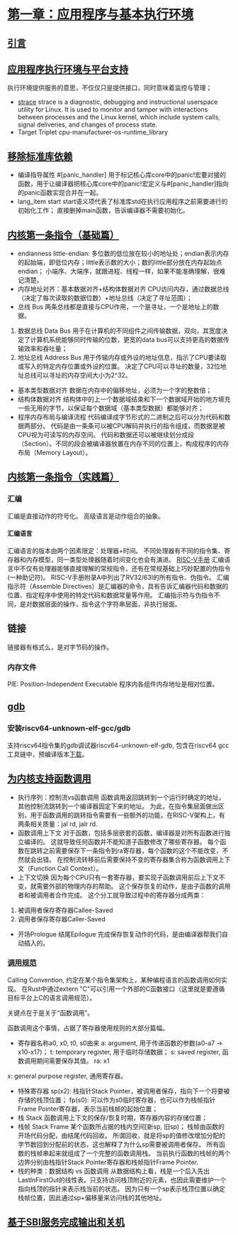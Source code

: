 # [第一章：应用程序与基本执行环境](https://rcore-os.cn/rCore-Tutorial-Book-v3/chapter1/index.html)
## [引言](https://rcore-os.cn/rCore-Tutorial-Book-v3/chapter1/0intro.html)
## [应用程序执行环境与平台支持](https://rcore-os.cn/rCore-Tutorial-Book-v3/chapter1/1app-ee-platform.html)
执行环境提供服务的意思，不仅仅只是提供接口，同时意味着监控与管理；
- [strace](https://strace.io/)
strace is a diagnostic, debugging and instructional userspace utility for Linux.
It is used to monitor and tamper with interactions between processes and the Linux kernel, which include system calls, signal deliveries, and changes of process state.
- Target Triplet
cpu-manufacturer-os-runtime_library
## [移除标准库依赖](https://rcore-os.cn/rCore-Tutorial-Book-v3/chapter1/2remove-std.html)
- 编译指导属性 #[panic_handler]
用于标记核心库core中的panic!宏要对接的函数，用于让编译器把核心库core中的panic!宏定义与#[panic_handler]指向的panic函数实现合并在一起。
- lang_item start
start语义项代表了标准库std在执行应用程序之前需要进行的初始化工作；
直接删掉main函数，告诉编译器不需要初始化。
## [内核第一条指令（基础篇）](https://rcore-os.cn/rCore-Tutorial-Book-v3/chapter1/3first-instruction-in-kernel1.html)
- endianness
little-endian: 多位数的低位放在较小的地址处；endian表示内存的起始端，即低位内存；little表示数的大小；数的little部分放在内存起始点endian；
小端序、大端序，就跟进程、线程一样，如果不能准确理解，很难记清楚。
- 内存地址对齐：基本数据对齐+结构体数据对齐
CPU访问内存，通过数据总线（决定了每次读取的数据位数）+地址总线（决定了寻址范围）；
- 总线 Bus
两条总线都是直接与CPU作用，一个是寻址，一个是地址上的数据。
1. 数据总线 Data Bus
用于在计算机的不同组件之间传输数据，双向，其宽度决定了计算机系统能够同时传输的位数，更宽的data bus可以支持更高的数据传输效率和吞吐量；
2. 地址总线 Address Bus
用于传输内存或外设的地址信息，指示了CPU要读取或写入的特定内存位置或外设的位置。
决定了CPU可以寻址的数量，32位地址总线可以寻址的内存空间大小为2^32。
- 基本类型数据对齐
数据在内存中的偏移地址，必须为一个字的整数倍；
- 结构体数据对齐
结构体中的上一个数据域结束和下一个数据域开始的地方填充一些无用的字节，以保证每个数据域（基本类型数据）都能够对齐；
- 程序内存布局与编译流程
代码编译成字节形式的二进制之后可以分为代码和数据两部分。
代码是由一条条可以被CPU解码并执行的指令组成，而数据是被CPU视为可读写的内存空间。
代码和数据还可以被继续划分成段（Section）。不同的段会被编译器放置在内存不同的位置上，构成程序的内存布局（Memory Layout）。
## [内核第一条指令（实践篇）](https://rcore-os.cn/rCore-Tutorial-Book-v3/chapter1/4first-instruction-in-kernel2.html)
### 汇编
汇编是直接动作的符号化。
高级语言是动作组合的抽象。
#### 汇编语言
汇编语言的版本由两个因素限定：处理器+时间。
不同处理器有不同的指令集、寄存器和内存模型，同一类型处理器随着时间变化也会有演进。
[RISC-V手册](http://riscvbook.com/chinese/RISC-V-Reader-Chinese-v2p1.pdf)
汇编语言中不仅有处理器能够直接理解的常规指令，还有在常规基础上巧妙配置的伪指令(一种助记符)。
RISC-V手册附录A中列出了RV32/63I的所有指令、伪指令。
汇编指示符（Assemble Directives）是汇编器的命令，具有告诉汇编器代码和数据的位置、指定程序中使用的特定代码和数据常量等作用。
汇编指示符与伪指令不同，是对数据层面的操作，指令这个字符串层面，非执行层面。
## 链接
链接器有格式么，是对字节码的操作。
### 内存文件
PIE: Position-Independent Executable
程序内各组件内存地址是相对位置。
## [gdb](https://sourceware.org/gdb/documentation/)

### 安装riscv64-unknown-elf-gcc/gdb
支持riscv64指令集的gdb调试器riscv64-unknown-elf-gdb, 包含在riscv64 gcc工具链中，预编译版本[下载](https://rcore-os.cn/rCore-Tutorial-Book-v3/chapter0/5setup-devel-env.html#gdb)。
## [为内核支持函数调用](https://rcore-os.cn/rCore-Tutorial-Book-v3/chapter1/5support-func-call.html)
- 执行序列：控制流vs函数调用
函数调用返回跳转到一个运行时确定的地址，其他控制流跳转到一个编译器固定下来的地址。
为此，在指令集层面做出区别，用于函数调用的跳转指令需要有一些额外的功能，在RISC-V架构上，有两条相关质量：jal rd, jalr rd.
- 函数调用上下文
对于函数，包括多层嵌套的函数，编译器是对所有函数进行独立编译的。
这就导致任何函数并不能知道子函数修改了哪些寄存器。
每个函数在跳转之前需要保存下一条指令到ra寄存器，每个函数的这个不能改变，不然就会出错。
在控制流转移前后需要保持不变的寄存器集合称为函数调用上下文（Function Call Context）。
- 上下文切换
因为每个CPU只有一套寄存器，要实现子函数调用前后上下文不变，就需要外部的物理内存的帮助。
这个保存恢复的动作，是由子函数的调用者和被调用者合作完成。
这个分工就导致过程中的寄存器分成两类：
1. 被调用者保存寄存器Callee-Saved
2. 调用者保存寄存器Caller-Saved
- 开场Prologue 结尾Epilogue
完成保存恢复动作的代码，是由编译器帮我们自动插入的。
### [调用规范](https://rcore-os.cn/rCore-Tutorial-Book-v3/chapter1/5support-func-call.html#term-calling-convention)
Calling Convention, 约定在某个指令集架构上，某种编程语言的函数调用如何实现。
在Rust中通过extern "C"可以引用一个外部的C函数接口（这里就是要遵循目标平台上C的语言调用规范）。


关键点在于是关于“函数调用”。

函数调用这个事情，占据了寄存器使用规则的大部分篇幅。
- 寄存器名称a0, x0, t0, s0由来
a: argument, 用于传递函数的参数(a0-a7 -> x10-x17)；
t: temporary register, 用于临时存储数据；
s: saved register, 函数调用期间需要保存其值。
ra: x1

x: general purpose register, 通用寄存器。
- 特殊寄存器
sp(x2): 栈指针Stack Pointer，被调用者保存，指向下一个将要被存储的栈顶位置；
fp(s0): 可以作为s0临时寄存器，也可以作为栈帧指针Frame Pointer寄存器，表示当前栈帧的起始位置；
- 栈 Stack
函数调用上下文的保存/恢复时期，寄存器内容的存储位置；
- 栈帧 Stack Frame
某个函数所占据的栈内空间[新sp, 旧sp)；
栈帧由函数的开场代码分配，由结尾代码回收。
所谓回收，就是将sp的值修改增加分配的字节数回到分配前的状态，这也解释了为什么sp需要被调用者保存。
所有函数的栈帧串起来就组成了一个完整的函数调用栈。
当前执行函数的栈帧的两个边界分别由栈指针Stack Pointer寄存器和栈帧指针Frame Pointer.
- 栈的种类：数据结构 vs 函数调用
从数据结构上看，栈是一个后入先出LastInFirstOut的线性表。只支持访问栈顶附近的元素，也因此需要维护一个指向栈顶的指针来表示栈当前的状态。
因为只有一个sp表示栈顶位置以确定栈帧位置，因此通过sp+偏移量来访问栈的其他地址。
## [基于SBI服务完成输出和关机](https://rcore-os.cn/rCore-Tutorial-Book-v3/chapter1/6print-and-shutdown-based-on-sbi.html)


